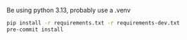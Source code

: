 
Be using python 3.13, probably use a .venv
```bash
pip install -r requirements.txt -r requirements-dev.txt
pre-commit install
```